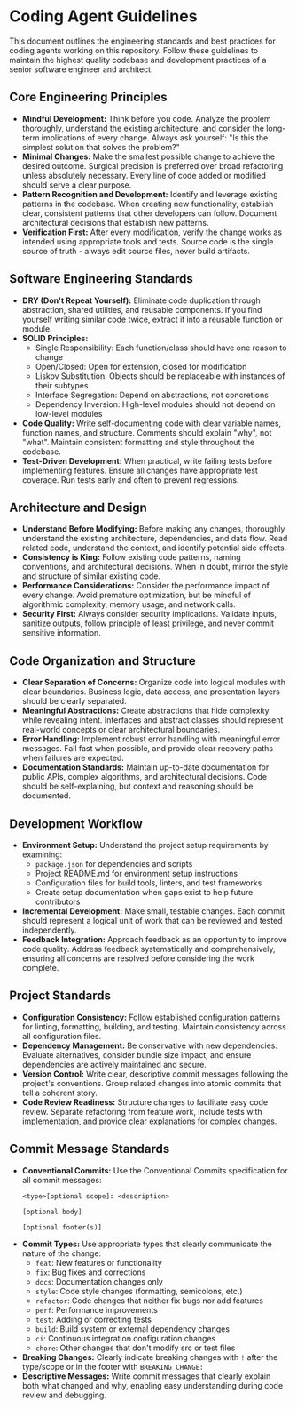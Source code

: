 # Coding Agent Guidelines

This document outlines the engineering standards and best practices for coding agents working on this repository. Follow these guidelines to maintain the highest quality codebase and development practices of a senior software engineer and architect.

## Core Engineering Principles

*   **Mindful Development:** Think before you code. Analyze the problem thoroughly, understand the existing architecture, and consider the long-term implications of every change. Always ask yourself: "Is this the simplest solution that solves the problem?"
*   **Minimal Changes:** Make the smallest possible change to achieve the desired outcome. Surgical precision is preferred over broad refactoring unless absolutely necessary. Every line of code added or modified should serve a clear purpose.
*   **Pattern Recognition and Development:** Identify and leverage existing patterns in the codebase. When creating new functionality, establish clear, consistent patterns that other developers can follow. Document architectural decisions that establish new patterns.
*   **Verification First:** After every modification, verify the change works as intended using appropriate tools and tests. Source code is the single source of truth - always edit source files, never build artifacts.

## Software Engineering Standards

*   **DRY (Don't Repeat Yourself):** Eliminate code duplication through abstraction, shared utilities, and reusable components. If you find yourself writing similar code twice, extract it into a reusable function or module.
*   **SOLID Principles:** 
    - Single Responsibility: Each function/class should have one reason to change
    - Open/Closed: Open for extension, closed for modification
    - Liskov Substitution: Objects should be replaceable with instances of their subtypes
    - Interface Segregation: Depend on abstractions, not concretions
    - Dependency Inversion: High-level modules should not depend on low-level modules
*   **Code Quality:** Write self-documenting code with clear variable names, function names, and structure. Comments should explain "why", not "what". Maintain consistent formatting and style throughout the codebase.
*   **Test-Driven Development:** When practical, write failing tests before implementing features. Ensure all changes have appropriate test coverage. Run tests early and often to prevent regressions.

## Architecture and Design

*   **Understand Before Modifying:** Before making any changes, thoroughly understand the existing architecture, dependencies, and data flow. Read related code, understand the context, and identify potential side effects.
*   **Consistency is King:** Follow existing code patterns, naming conventions, and architectural decisions. When in doubt, mirror the style and structure of similar existing code.
*   **Performance Considerations:** Consider the performance impact of every change. Avoid premature optimization, but be mindful of algorithmic complexity, memory usage, and network calls.
*   **Security First:** Always consider security implications. Validate inputs, sanitize outputs, follow principle of least privilege, and never commit sensitive information.

## Code Organization and Structure

*   **Clear Separation of Concerns:** Organize code into logical modules with clear boundaries. Business logic, data access, and presentation layers should be clearly separated.
*   **Meaningful Abstractions:** Create abstractions that hide complexity while revealing intent. Interfaces and abstract classes should represent real-world concepts or clear architectural boundaries.
*   **Error Handling:** Implement robust error handling with meaningful error messages. Fail fast when possible, and provide clear recovery paths when failures are expected.
*   **Documentation Standards:** Maintain up-to-date documentation for public APIs, complex algorithms, and architectural decisions. Code should be self-explaining, but context and reasoning should be documented.

## Development Workflow

*   **Environment Setup:** Understand the project setup requirements by examining:
    - `package.json` for dependencies and scripts
    - Project README.md for environment setup instructions  
    - Configuration files for build tools, linters, and test frameworks
    - Create setup documentation when gaps exist to help future contributors
*   **Incremental Development:** Make small, testable changes. Each commit should represent a logical unit of work that can be reviewed and tested independently.
*   **Feedback Integration:** Approach feedback as an opportunity to improve code quality. Address feedback systematically and comprehensively, ensuring all concerns are resolved before considering the work complete.

## Project Standards

*   **Configuration Consistency:** Follow established configuration patterns for linting, formatting, building, and testing. Maintain consistency across all configuration files.
*   **Dependency Management:** Be conservative with new dependencies. Evaluate alternatives, consider bundle size impact, and ensure dependencies are actively maintained and secure.
*   **Version Control:** Write clear, descriptive commit messages following the project's conventions. Group related changes into atomic commits that tell a coherent story.
*   **Code Review Readiness:** Structure changes to facilitate easy code review. Separate refactoring from feature work, include tests with implementation, and provide clear explanations for complex changes.

## Commit Message Standards

*   **Conventional Commits:** Use the Conventional Commits specification for all commit messages:
    ```
    <type>[optional scope]: <description>

    [optional body]

    [optional footer(s)]
    ```
*   **Commit Types:** Use appropriate types that clearly communicate the nature of the change:
    *   `feat`: New features or functionality
    *   `fix`: Bug fixes and corrections
    *   `docs`: Documentation changes only
    *   `style`: Code style changes (formatting, semicolons, etc.)
    *   `refactor`: Code changes that neither fix bugs nor add features
    *   `perf`: Performance improvements
    *   `test`: Adding or correcting tests
    *   `build`: Build system or external dependency changes
    *   `ci`: Continuous integration configuration changes
    *   `chore`: Other changes that don't modify src or test files
*   **Breaking Changes:** Clearly indicate breaking changes with `!` after the type/scope or in the footer with `BREAKING CHANGE:`
*   **Descriptive Messages:** Write commit messages that clearly explain both what changed and why, enabling easy understanding during code review and debugging.
